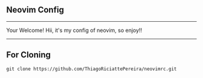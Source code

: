 ## Neovim Config
---
Your Welcome!
Hii, it's my config of neovim, so enjoy!!

---
## For Cloning

```
git clone https://github.com/ThiagoRiciattePereira/neovimrc.git
```
